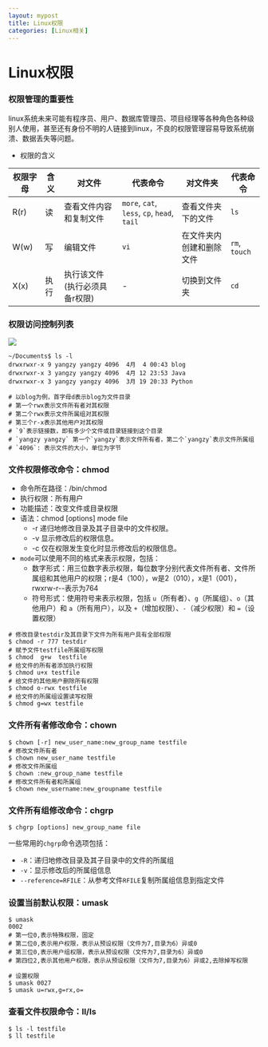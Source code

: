 ```yaml
---
layout: mypost
title: Linux权限
categories: [Linux相关]
---
```

# Linux权限

### 权限管理的重要性 

linux系统未来可能有程序员、用户、数据库管理员、项目经理等各种角色各种级别人使用，甚至还有身份不明的人链接到linux，不良的权限管理容易导致系统崩溃、数据丢失等问题。

- 权限的含义

| 权限字母 | 含义 | 对文件 | 代表命令 | 对文件夹 | 代表命令 |
|---------|------|--------|---------|---------|---------|
| R(r)    | 读   | 查看文件内容和复制文件 | `more`, `cat`, `less`, `cp`, `head`, `tail` | 查看文件夹下的文件 | `ls` |
| W(w)    | 写   | 编辑文件 | `vi` | 在文件夹内创建和删除文件 | `rm`, `touch` |
| X(x)    | 执行 | 执行该文件 (执行必须具备r权限) | - | 切换到文件夹 | `cd` |

### 权限访问控制列表

![](power.png)

```shell
~/Documents$ ls -l
drwxrwxr-x 9 yangzy yangzy 4096  4月  4 00:43 blog
drwxrwxr-x 3 yangzy yangzy 4096  4月 12 23:53 Java
drwxrwxr-x 3 yangzy yangzy 4096  3月 19 20:33 Python

# 以blog为例，首字母d表示blog为文件目录
# 第一个rwx表示文件所有者对其权限
# 第二个rwx表示文件所属组对其权限
# 第三个r-x表示其他用户对其权限
# `9`表示链接数，即有多少个文件或目录链接到这个目录
# `yangzy yangzy` 第一个`yangzy`表示文件所有者，第二个`yangzy`表示文件所属组
# `4096`: 表示文件的大小，单位为字节
```

### 文件权限修改命令：chmod
- 命令所在路径：/bin/chmod
- 执行权限：所有用户
- 功能描述：改变文件或目录权限
- 语法：chmod [options] mode file
	- -r 递归地修改目录及其子目录中的文件权限。
	- -v 显示修改后的权限信息。
	- -c 仅在权限发生变化时显示修改后的权限信息。
- `mode`可以使用不同的格式来表示权限，包括：
	- 数字形式：用三位数字表示权限，每位数字分别代表文件所有者、文件所属组和其他用户的权限；r是4（100），w是2（010），x是1（001），rwxrw-r--表示为764
	- 符号形式：使用符号来表示权限，包括 `u`（所有者）、`g`（所属组）、`o`（其他用户）和 `a`（所有用户），以及 `+`（增加权限）、`-`（减少权限）和 `=`（设置权限）
```shell
# 修改目录testdir及其目录下文件为所有用户具有全部权限
$ chmod -r 777 testdir 
# 赋予文件testfile所属组写权限
$ chmod  g+w  testfile
# 给文件的所有者添加执行权限
$ chmod u+x testfile
# 给文件的其他用户删除所有权限
$ chmod o-rwx testfile
# 给文件的所属组设置读写权限
$ chmod g=wx testfile
```

### 文件所有者修改命令：chown
```shell
$ chown [-r] new_user_name:new_group_name testfile
# 修改文件所有者
$ chown new_user_name testfile
# 修改文件所属组
$ chown :new_group_name testfile
# 修改文件所有者和所属组
$ chown new_username:new_groupname testfile
```

### 文件所有组修改命令：chgrp
```shell
$ chgrp [options] new_group_name file
```
一些常用的`chgrp`命令选项包括：
- `-R`：递归地修改目录及其子目录中的文件的所属组
- `-v`：显示修改后的所属组信息
- `--reference=RFILE`：从参考文件`RFILE`复制所属组信息到指定文件

### 设置当前默认权限：umask
```shell
$ umask
0002
# 第一位0,表示特殊权限，固定
# 第二位0,表示用户权限，表示从预设权限（文件为7,目录为6）异或0
# 第三位0,表示用户组权限，表示从预设权限（文件为7,目录为6）异或0
# 第四位2,表示其他用户权限，表示从预设权限（文件为7,目录为6）异或2,去除掉写权限

# 设置权限
$ umask 0027
$ umask u=rwx,g=rx,o=
```

### 查看文件权限命令：ll/ls
```shell
$ ls -l testfile
$ ll testfile
```
